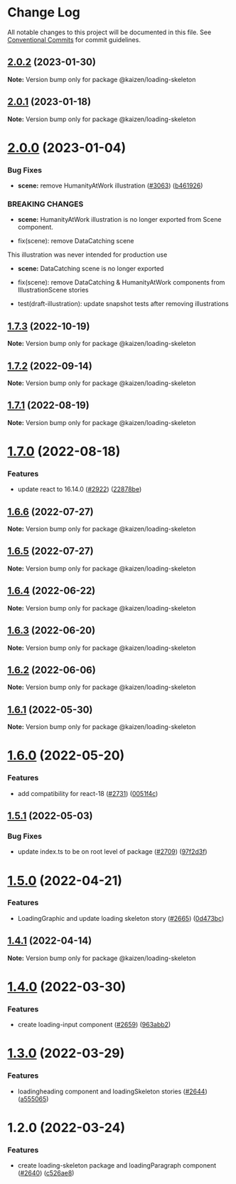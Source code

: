 # Change Log

All notable changes to this project will be documented in this file.
See [Conventional Commits](https://conventionalcommits.org) for commit guidelines.

## [2.0.2](https://github.com/cultureamp/kaizen-design-system/compare/@kaizen/loading-skeleton@2.0.1...@kaizen/loading-skeleton@2.0.2) (2023-01-30)

**Note:** Version bump only for package @kaizen/loading-skeleton





## [2.0.1](https://github.com/cultureamp/kaizen-design-system/compare/@kaizen/loading-skeleton@2.0.0...@kaizen/loading-skeleton@2.0.1) (2023-01-18)

**Note:** Version bump only for package @kaizen/loading-skeleton





# [2.0.0](https://github.com/cultureamp/kaizen-design-system/compare/@kaizen/loading-skeleton@1.7.3...@kaizen/loading-skeleton@2.0.0) (2023-01-04)


### Bug Fixes

* **scene:** remove HumanityAtWork illustration ([#3063](https://github.com/cultureamp/kaizen-design-system/issues/3063)) ([b461926](https://github.com/cultureamp/kaizen-design-system/commit/b46192688ef04874550a0b3ed1302ab2b88cce2a))


### BREAKING CHANGES

* **scene:** HumanityAtWork illustration is no longer exported from Scene component.

* fix(scene): remove DataCatching scene

This illustration was never intended for production use
* **scene:** DataCatching scene is no longer exported

* fix(scene): remove DataCatching & HumanityAtWork components from IllustrationScene stories

* test(draft-illustration): update snapshot tests after removing illustrations





## [1.7.3](https://github.com/cultureamp/kaizen-design-system/compare/@kaizen/loading-skeleton@1.7.2...@kaizen/loading-skeleton@1.7.3) (2022-10-19)

**Note:** Version bump only for package @kaizen/loading-skeleton





## [1.7.2](https://github.com/cultureamp/kaizen-design-system/compare/@kaizen/loading-skeleton@1.7.1...@kaizen/loading-skeleton@1.7.2) (2022-09-14)

**Note:** Version bump only for package @kaizen/loading-skeleton





## [1.7.1](https://github.com/cultureamp/kaizen-design-system/compare/@kaizen/loading-skeleton@1.7.0...@kaizen/loading-skeleton@1.7.1) (2022-08-19)

**Note:** Version bump only for package @kaizen/loading-skeleton





# [1.7.0](https://github.com/cultureamp/kaizen-design-system/compare/@kaizen/loading-skeleton@1.6.6...@kaizen/loading-skeleton@1.7.0) (2022-08-18)


### Features

* update react to 16.14.0 ([#2922](https://github.com/cultureamp/kaizen-design-system/issues/2922)) ([22878be](https://github.com/cultureamp/kaizen-design-system/commit/22878beee1884e2f58d0447b3908321937175228))





## [1.6.6](https://github.com/cultureamp/kaizen-design-system/compare/@kaizen/loading-skeleton@1.6.5...@kaizen/loading-skeleton@1.6.6) (2022-07-27)

**Note:** Version bump only for package @kaizen/loading-skeleton





## [1.6.5](https://github.com/cultureamp/kaizen-design-system/compare/@kaizen/loading-skeleton@1.6.4...@kaizen/loading-skeleton@1.6.5) (2022-07-27)

**Note:** Version bump only for package @kaizen/loading-skeleton





## [1.6.4](https://github.com/cultureamp/kaizen-design-system/compare/@kaizen/loading-skeleton@1.6.3...@kaizen/loading-skeleton@1.6.4) (2022-06-22)

**Note:** Version bump only for package @kaizen/loading-skeleton





## [1.6.3](https://github.com/cultureamp/kaizen-design-system/compare/@kaizen/loading-skeleton@1.6.2...@kaizen/loading-skeleton@1.6.3) (2022-06-20)

**Note:** Version bump only for package @kaizen/loading-skeleton





## [1.6.2](https://github.com/cultureamp/kaizen-design-system/compare/@kaizen/loading-skeleton@1.6.1...@kaizen/loading-skeleton@1.6.2) (2022-06-06)

**Note:** Version bump only for package @kaizen/loading-skeleton





## [1.6.1](https://github.com/cultureamp/kaizen-design-system/compare/@kaizen/loading-skeleton@1.6.0...@kaizen/loading-skeleton@1.6.1) (2022-05-30)

**Note:** Version bump only for package @kaizen/loading-skeleton





# [1.6.0](https://github.com/cultureamp/kaizen-design-system/compare/@kaizen/loading-skeleton@1.5.1...@kaizen/loading-skeleton@1.6.0) (2022-05-20)


### Features

* add compatibility for react-18 ([#2731](https://github.com/cultureamp/kaizen-design-system/issues/2731)) ([0051f4c](https://github.com/cultureamp/kaizen-design-system/commit/0051f4cee82895acc2c2f44fc7bf8063857de57e))





## [1.5.1](https://github.com/cultureamp/kaizen-design-system/compare/@kaizen/loading-skeleton@1.5.0...@kaizen/loading-skeleton@1.5.1) (2022-05-03)


### Bug Fixes

* update index.ts to be on root level of package ([#2709](https://github.com/cultureamp/kaizen-design-system/issues/2709)) ([97f2d3f](https://github.com/cultureamp/kaizen-design-system/commit/97f2d3fc1c00811c7f731a5811f38880b1855014))





# [1.5.0](https://github.com/cultureamp/kaizen-design-system/compare/@kaizen/loading-skeleton@1.4.1...@kaizen/loading-skeleton@1.5.0) (2022-04-21)


### Features

* LoadingGraphic and update loading skeleton story ([#2665](https://github.com/cultureamp/kaizen-design-system/issues/2665)) ([0d473bc](https://github.com/cultureamp/kaizen-design-system/commit/0d473bcd6fb0ef0ed5218af2e4708b3fc6d59c6e))





## [1.4.1](https://github.com/cultureamp/kaizen-design-system/compare/@kaizen/loading-skeleton@1.4.0...@kaizen/loading-skeleton@1.4.1) (2022-04-14)

**Note:** Version bump only for package @kaizen/loading-skeleton





# [1.4.0](https://github.com/cultureamp/kaizen-design-system/compare/@kaizen/loading-skeleton@1.3.0...@kaizen/loading-skeleton@1.4.0) (2022-03-30)


### Features

* create loading-input component ([#2659](https://github.com/cultureamp/kaizen-design-system/issues/2659)) ([963abb2](https://github.com/cultureamp/kaizen-design-system/commit/963abb2f1d82316448942f07eaa457113d19a073))





# [1.3.0](https://github.com/cultureamp/kaizen-design-system/compare/@kaizen/loading-skeleton@1.2.0...@kaizen/loading-skeleton@1.3.0) (2022-03-29)


### Features

* loadingheading component and loadingSkeleton stories ([#2644](https://github.com/cultureamp/kaizen-design-system/issues/2644)) ([a555065](https://github.com/cultureamp/kaizen-design-system/commit/a55506509f096cbfbe7a77ba50b8937eb01caa9b))





# 1.2.0 (2022-03-24)


### Features

* create loading-skeleton package and loadingParagraph component ([#2640](https://github.com/cultureamp/kaizen-design-system/issues/2640)) ([c526ae8](https://github.com/cultureamp/kaizen-design-system/commit/c526ae83af65243cf853ecc2a7f5769e90b2f9af))

